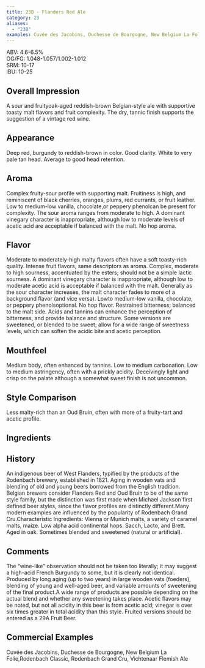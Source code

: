 ```yaml
---
title: 23B - Flanders Red Ale
category: 23
aliases: 
  - "23B"
examples: Cuvée des Jacobins, Duchesse de Bourgogne, New Belgium La Folie,Rodenbach Classic, Rodenbach Grand Cru, Vichtenaar Flemish Ale
---
```


ABV: 4.6-6.5%  
OG/FG: 1.048-1.057/1.002-1.012  
SRM: 10-17  
IBU: 10-25

## Overall Impression
A sour and fruityoak-aged reddish-brown Belgian-style ale with supportive toasty malt flavors and fruit complexity. The dry, tannic finish supports the suggestion of a vintage red wine.

## Appearance
Deep red, burgundy to reddish-brown in color. Good clarity. White to very pale tan head. Average to good head retention.

## Aroma
Complex fruity-sour profile with supporting malt. Fruitiness is high, and reminiscent of black cherries, oranges, plums, red currants, or fruit leather. Low to medium-low vanilla, chocolate,or peppery phenolcan be present for complexity. The sour aroma ranges from moderate to high. A dominant vinegary character is inappropriate, although low to moderate levels of acetic acid are acceptable if balanced with the malt. No hop aroma.

## Flavor
Moderate to moderately-high malty flavors often have a soft toasty-rich quality. Intense fruit flavors, same descriptors as aroma. Complex, moderate to high sourness, accentuated by the esters; should not be a simple lactic sourness. A dominant vinegary character is inappropriate, although low to moderate acetic acid is acceptable if balanced with the malt. Generally as the sour character increases, the malt character fades to more of a background flavor (and vice versa). Lowto medium-low vanilla, chocolate, or peppery phenolsoptional. No hop flavor. Restrained bitterness; balanced to the malt side. Acids and tannins can enhance the perception of bitterness, and provide balance and structure. Some versions are sweetened, or blended to be sweet; allow for a wide range of sweetness levels, which can soften the acidic bite and acetic perception.

## Mouthfeel
Medium body, often enhanced by tannins. Low to medium carbonation. Low to medium astringency, often with a prickly acidity. Deceivingly light and crisp on the palate although a somewhat sweet finish is not uncommon.

## Style Comparison
Less malty-rich than an Oud Bruin, often with more of a fruity-tart and acetic profile.

## Ingredients


## History
An indigenous beer of West Flanders, typified by the products of the Rodenbach brewery, established in 1821. Aging in wooden vats and blending of old and young beers borrowed from the English tradition. Belgian brewers consider Flanders Red and Oud Bruin to be of the same style family, but the distinction was first made when Michael Jackson first defined beer styles, since the flavor profiles are distinctly different.Many modern examples are influenced by the popularity of Rodenbach Grand Cru.Characteristic Ingredients: Vienna or Munich malts, a variety of caramel malts, maize. Low alpha acid continental hops. Sacch, Lacto, and Brett. Aged in oak. Sometimes blended and sweetened (natural or artificial).

## Comments
The “wine-like” observation should not be taken too literally; it may suggest a high-acid French Burgundy to some, but it is clearly not identical. Produced by long aging (up to two years) in large wooden vats (foeders), blending of young and well-aged beer, and variable amounts of sweetening of the final product.A wide range of products are possible depending on the actual blend and whether any sweetening takes place. Acetic flavors may be noted, but not all acidity in this beer is from acetic acid; vinegar is over six times greater in total acidity than this style. Fruited versions should be entered as a 29A Fruit Beer.

## Commercial Examples
Cuvée des Jacobins, Duchesse de Bourgogne, New Belgium La Folie,Rodenbach Classic, Rodenbach Grand Cru, Vichtenaar Flemish Ale





